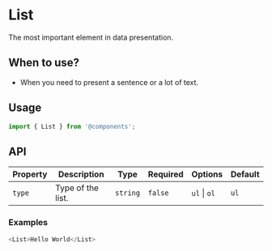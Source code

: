 # List

The most important element in data presentation.

## When to use?

- When you need to present a sentence or a lot of text.

## Usage

```js
import { List } from '@components';
```

## API

| Property | Description | Type | Required | Options | Default |
|---|---|---|---|---|---|
| `type` | Type of the list. | `string` | `false` | `ul` \| `ol` | `ul` |

### Examples

```js
<List>Hello World</List>
```

<!-- STORY -->

<br />
